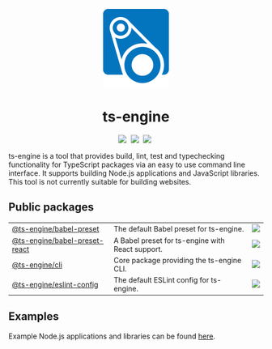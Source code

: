 <p align="center">
  <img 
    src="https://raw.githubusercontent.com/ts-engine/assets/master/logo.png"
    alt="ts-engine logo" 
  />
</p>
<h1 align="center">ts-engine</h1>
<p align="center">
  <img style="display: inline-block; margin-right: 5px;" src="https://github.com/ts-engine/ts-engine/workflows/Verify/badge.svg" />
  <img style="display: inline-block; margin-right: 5px;" src="https://github.com/ts-engine/ts-engine/workflows/Publish/badge.svg" />
  <img style="display: inline-block; margin-right: 5px;" src="https://badgen.net/github/release/ts-engine/ts-engine" />
</p>

ts-engine is a tool that provides build, lint, test and typechecking functionality for TypeScript packages via an easy to use command line interface. It supports building Node.js applications and JavaScript libraries. This tool is not currently suitable for building websites.

## Public packages

<table align="center">
  <tr>
    <td>
      <a href="./packages/babel-preset/README.md">@ts-engine/babel-preset</a>
    </td>
    <td>The default Babel preset for ts-engine.</td>
    <td>
      <a href="https://www.npmjs.com/package/@ts-engine/babel-preset" rel="noopener noreferrer" target="_blank">
        <img src="https://badgen.net/npm/v/@ts-engine/babel-preset">
      </a>
    </td>
  </tr>
  <tr>
    <td>
      <a href="./packages/babel-preset-react/README.md">@ts-engine/babel-preset-react</a>
    </td>
    <td>A Babel preset for ts-engine with React support.</td>
    <td>
      <a href="https://www.npmjs.com/package/@ts-engine/babel-preset-react" rel="noopener noreferrer" target="_blank">
        <img src="https://badgen.net/npm/v/@ts-engine/babel-preset-react">
      </a>
    </td>
  </tr>
  <tr>
    <td>
      <a href="./packages/cli/README.md">@ts-engine/cli</a>
    </td>
    <td>Core package providing the ts-engine CLI.</td>
    <td>
      <a href="https://www.npmjs.com/package/@ts-engine/cli" rel="noopener noreferrer" target="_blank">
        <img src="https://badgen.net/npm/v/@ts-engine/cli">
      </a>
    </td>
  </tr>
  <tr>
    <td>
      <a href="./packages/eslint-config/README.md">@ts-engine/eslint-config</a>
    </td>
    <td>The default ESLint config for ts-engine.</td>
    <td>
      <a href="https://www.npmjs.com/package/@ts-engine/eslint-config" rel="noopener noreferrer" target="_blank">
        <img src="https://badgen.net/npm/v/@ts-engine/eslint-config">
      </a>
    </td>
  </tr>
</table>

## Examples

Example Node.js applications and libraries can be found [here](./packages/@examples).
